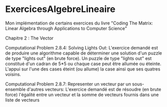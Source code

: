 # ExercicesAlgebreLineaire
Mon implémentation de certains exercices du livre "Coding The Matrix: Linear Algebra through Applications to Computer Science"

Chapitre 2 : The Vector

Computational Problem 2.8.4: Solving Lights Out:
L'exercice demandé est de produire une algorithme capable de déterminer une solution d'un puzzle de type "lights out" (en brute force).
Un puzzle de type "lights out" est constitué d'un cadran de 5*5 ou chaque case peut être allumée ou éteinte. L'appui sur l'une des cases éteint (ou allume) la case ainsi que ses quatres voisins.

Computational Problem 2.8.7: Representer un vecteur par un sous-ensemble d'autres vecteurs:
L'exercice demandé est de résoudre (en brute force) l'égalité entre un vecteur et la somme de vecteurs fournis dans une liste de vecteurs
